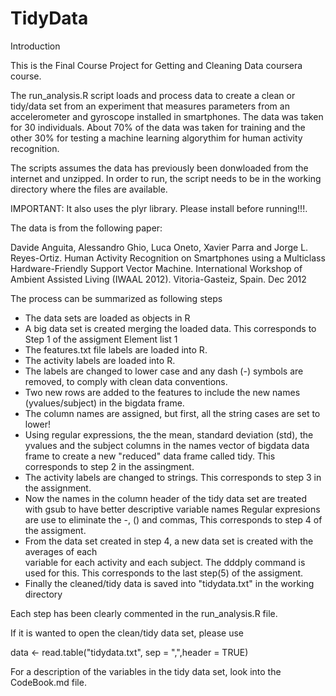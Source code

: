 TidyData
========

Introduction

This is the Final Course Project for Getting and Cleaning Data coursera course.

The run_analysis.R script loads and process data to create a clean or tidy/data 
set from an experiment that measures parameters from an accelerometer 
and gyroscope installed in smartphones. The data was taken for 30 individuals.
About 70% of the data was taken for training and the other 30% for testing 
a machine learning algorythim for human activity recognition. 
 
The scripts assumes the data has previously been donwloaded from the internet and unzipped.
In order to run, the script needs to be in the working directory where the files are available.

IMPORTANT: It also uses the plyr library. Please install before running!!!.

The data is from the following paper:
  
Davide Anguita, Alessandro Ghio, Luca Oneto, Xavier Parra and Jorge L. Reyes-Ortiz.
Human Activity Recognition on Smartphones using a Multiclass Hardware-Friendly 
Support Vector Machine. International Workshop of Ambient Assisted Living (IWAAL 2012).
Vitoria-Gasteiz, Spain. Dec 2012

The process can be summarized as following steps

* The data sets are loaded as objects in R
* A big data set is created merging the loaded data.
  This corresponds to Step 1 of the assigment Element list 1
* The features.txt file labels are loaded into R.
* The activity labels are loaded into R.
* The labels are changed to lower case and any dash (-) symbols are removed, to comply
  with clean data conventions.
* Two new rows are added to the features to include the new names (yvalues/subject) in  the bigdata frame.
* The column names are assigned, but first, all the string cases are set to lower!
* Using regular expressions, the the mean, standard deviation (std),
  the yvalues and the subject columns in the names vector of bigdata data frame
  to create a new "reduced" data frame called tidy. 
  This corresponds to step 2 in the assingment.
* The activity labels are changed to strings.
  This corresponds to step 3 in the assignment.
* Now the names in the column header of the tidy data set are 
  treated with gsub to have better descriptive variable names
  Regular expresions are use to eliminate the -, () and commas, 
  This corresponds to step 4 of the assigment.
* From the data set created in step 4, a new data set is created with the averages of each    
  variable for each activity and each subject.  The dddply command is used for this.
  This corresponds to the last step(5) of the assigment.
* Finally the cleaned/tidy data is saved into "tidydata.txt" in the working directory

Each step has been clearly commented in the run_analysis.R file.

If it is wanted to open the clean/tidy data set, please use

data <- read.table("tidydata.txt", sep = ",",header = TRUE)

For a description of the variables in the tidy data set, look into the CodeBook.md file.





